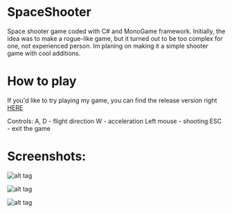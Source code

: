 # SpaceShooter
Space shooter game coded with C# and MonoGame framework.
Initially, the idea was to make a rogue-like game, but it turned out to be too complex for one, not experienced person.
Im planing on making it a simple shooter game with cool additions.

# How to play
If you'd like to try playing my game, you can find the release version right [HERE](https://drive.google.com/file/d/0B6Ho1ILoFP1GT05xYXZrRHhEMTA/view?usp=sharing)

Controls: 
A, D - flight direction
W - acceleration
Left mouse - shooting
ESC - exit the game

# Screenshots:

![alt tag](http://i.imgur.com/0G9RIbO.png)

![alt tag](http://i.imgur.com/6MGWATn.png)

![alt tag](http://i.imgur.com/MlCroxT.png)
